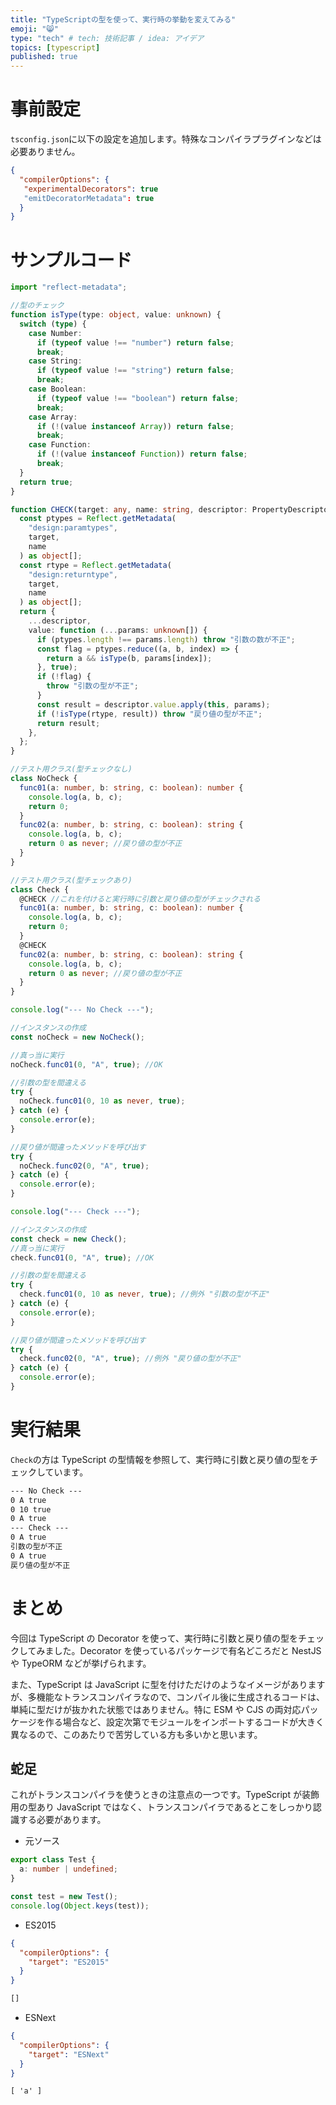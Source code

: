```yaml
---
title: "TypeScriptの型を使って、実行時の挙動を変えてみる"
emoji: "😸"
type: "tech" # tech: 技術記事 / idea: アイデア
topics: [typescript]
published: true
---
```


# 事前設定

`tsconfig.json`に以下の設定を追加します。特殊なコンパイラプラグインなどは必要ありません。

```json
{
  "compilerOptions": {
   "experimentalDecorators": true
   "emitDecoratorMetadata": true
  }
}
```

# サンプルコード

```ts
import "reflect-metadata";

//型のチェック
function isType(type: object, value: unknown) {
  switch (type) {
    case Number:
      if (typeof value !== "number") return false;
      break;
    case String:
      if (typeof value !== "string") return false;
      break;
    case Boolean:
      if (typeof value !== "boolean") return false;
      break;
    case Array:
      if (!(value instanceof Array)) return false;
      break;
    case Function:
      if (!(value instanceof Function)) return false;
      break;
  }
  return true;
}

function CHECK(target: any, name: string, descriptor: PropertyDescriptor) {
  const ptypes = Reflect.getMetadata(
    "design:paramtypes",
    target,
    name
  ) as object[];
  const rtype = Reflect.getMetadata(
    "design:returntype",
    target,
    name
  ) as object[];
  return {
    ...descriptor,
    value: function (...params: unknown[]) {
      if (ptypes.length !== params.length) throw "引数の数が不正";
      const flag = ptypes.reduce((a, b, index) => {
        return a && isType(b, params[index]);
      }, true);
      if (!flag) {
        throw "引数の型が不正";
      }
      const result = descriptor.value.apply(this, params);
      if (!isType(rtype, result)) throw "戻り値の型が不正";
      return result;
    },
  };
}

//テスト用クラス(型チェックなし)
class NoCheck {
  func01(a: number, b: string, c: boolean): number {
    console.log(a, b, c);
    return 0;
  }
  func02(a: number, b: string, c: boolean): string {
    console.log(a, b, c);
    return 0 as never; //戻り値の型が不正
  }
}

//テスト用クラス(型チェックあり)
class Check {
  @CHECK //これを付けると実行時に引数と戻り値の型がチェックされる
  func01(a: number, b: string, c: boolean): number {
    console.log(a, b, c);
    return 0;
  }
  @CHECK
  func02(a: number, b: string, c: boolean): string {
    console.log(a, b, c);
    return 0 as never; //戻り値の型が不正
  }
}

console.log("--- No Check ---");

//インスタンスの作成
const noCheck = new NoCheck();

//真っ当に実行
noCheck.func01(0, "A", true); //OK

//引数の型を間違える
try {
  noCheck.func01(0, 10 as never, true);
} catch (e) {
  console.error(e);
}

//戻り値が間違ったメソッドを呼び出す
try {
  noCheck.func02(0, "A", true);
} catch (e) {
  console.error(e);
}

console.log("--- Check ---");

//インスタンスの作成
const check = new Check();
//真っ当に実行
check.func01(0, "A", true); //OK

//引数の型を間違える
try {
  check.func01(0, 10 as never, true); //例外 "引数の型が不正"
} catch (e) {
  console.error(e);
}

//戻り値が間違ったメソッドを呼び出す
try {
  check.func02(0, "A", true); //例外 "戻り値の型が不正"
} catch (e) {
  console.error(e);
}
```

# 実行結果

`Check`の方は TypeScript の型情報を参照して、実行時に引数と戻り値の型をチェックしています。

```txt
--- No Check ---
0 A true
0 10 true
0 A true
--- Check ---
0 A true
引数の型が不正
0 A true
戻り値の型が不正
```

# まとめ

今回は TypeScript の Decorator を使って、実行時に引数と戻り値の型をチェックしてみました。Decorator を使っているパッケージで有名どころだと NestJS や TypeORM などが挙げられます。

また、TypeScript は JavaScript に型を付けただけのようなイメージがありますが、多機能なトランスコンパイラなので、コンパイル後に生成されるコードは、単純に型だけが抜かれた状態ではありません。特に ESM や CJS の両対応パッケージを作る場合など、設定次第でモジュールをインポートするコードが大きく異なるので、このあたりで苦労している方も多いかと思います。

## 蛇足

これがトランスコンパイラを使うときの注意点の一つです。TypeScript が装飾用の型あり JavaScript ではなく、トランスコンパイラであるとこをしっかり認識する必要があります。

- 元ソース

```ts
export class Test {
  a: number | undefined;
}

const test = new Test();
console.log(Object.keys(test));
```

- ES2015

```json
{
  "compilerOptions": {
    "target": "ES2015"
  }
}
```

```txt
[]
```

- ESNext

```json
{
  "compilerOptions": {
    "target": "ESNext"
  }
}
```

```txt
[ 'a' ]
```
